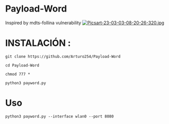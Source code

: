# Payload-Word
Inspired by mdts-follina vulnerability
[![Picsart-23-03-03-08-20-26-320.jpg](https://i.postimg.cc/qBK3STTJ/Picsart-23-03-03-08-20-26-320.jpg)](https://postimg.cc/w36MRnMZ) 

# INSTALACIÓN : 

``` 
git clone https://github.com/Arturo254/Payload-Word 

cd Payload-Word 

chmod 777 *

python3 payword.py 
```

# Uso 

``` 
python3 payword.py --interface wlan0 --port 8080 
```


